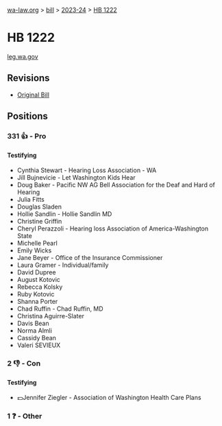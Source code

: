 [wa-law.org](/) > [bill](/bill/) > [2023-24](/bill/2023-24/) > [HB 1222](/bill/2023-24/hb/1222/)

# HB 1222
[leg.wa.gov](https://app.leg.wa.gov/billsummary?BillNumber=1222&Year=2023&Initiative=false)

## Revisions
* [Original Bill](1/)

## Positions
### 331 👍 - Pro
#### Testifying
* Cynthia Stewart - Hearing Loss Association - WA
* Jill  Bujnevicie  - Let Washington Kids Hear
* Doug  Baker - Pacific NW AG Bell Association for the Deaf and Hard of Hearing
* Julia Fitts
* Douglas Sladen
* Hollie Sandlin - Hollie Sandlin MD
* Christine Griffin
* Cheryl Perazzoli - Hearing loss Association of America-Washington State
* Michelle Pearl
* Emily Wicks
* Jane Beyer - Office of the Insurance Commissioner
* Laura Gramer - Individual/family
* David Dupree
* August Kotovic
* Rebecca Kolsky
* Ruby Kotovic
* Shanna Porter
* Chad Ruffin - Chad Ruffin, MD
* Christina  Aguirre-Slater
* Davis Bean
* Norma Almli
* Cassidy Bean
* Valeri SEVIEUX

### 2 👎 - Con
#### Testifying
* 💵Jennifer Ziegler - Association of Washington Health Care Plans

### 1 ❓ - Other
